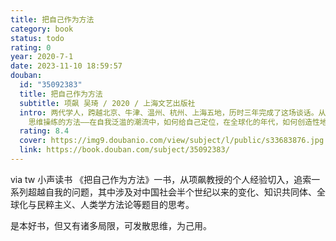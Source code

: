 ```yaml
---
title: 把自己作为方法
category: book
status: todo
rating: 0
year: 2020-7-1
date: 2023-11-10 18:59:57
douban:
  id: "35092383"
  title: 把自己作为方法
  subtitle: 项飙 吴琦 / 2020 / 上海文艺出版社
  intro: 两代学人，跨越北京、牛津、温州、杭州、上海五地，历时三年完成了这场谈话。从项飙教授的个人经验切入，追索一系列超越自我的问题，其中涉及对中国社会半个世纪以来的变化、知识共同体、全球化与民粹主义、人类学方法论等题目的思考。这本书提供了一份对话实录，也给出了一种审视问题、
    思维操练的方法——在自我泛滥的潮流中，如何给自己定位，在全球化的年代，如何创造性地建设身边的小世界，在思想受困的社会，如何回答宏大的命题。
  rating: 8.4
  cover: https://img9.doubanio.com/view/subject/l/public/s33683876.jpg
  link: https://book.douban.com/subject/35092383/
---
```


via tw 小声读书 《把自己作为方法》一书，从项飙教授的个人经验切入，追索一系列超越自我的问题，其中涉及对中国社会半个世纪以来的变化、知识共同体、全球化与民粹主义、人类学方法论等题目的思考。

是本好书，但又有诸多局限，可发散思维，为己用。


